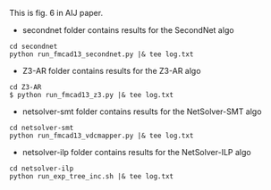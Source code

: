 This is fig. 6 in AIJ paper.

- secondnet folder contains results for the SecondNet algo
```
cd secondnet
python run_fmcad13_secondnet.py |& tee log.txt
```

- Z3-AR folder contains results for the Z3-AR algo
```
cd Z3-AR
$ python run_fmcad13_z3.py |& tee log.txt
```

- netsolver-smt folder contains results for the NetSolver-SMT algo
```
cd netsolver-smt
python run_fmcad13_vdcmapper.py |& tee log.txt
```

- netsolver-ilp folder contains results for the NetSolver-ILP algo
```
cd netsolver-ilp
python run_exp_tree_inc.sh |& tee log.txt
```
